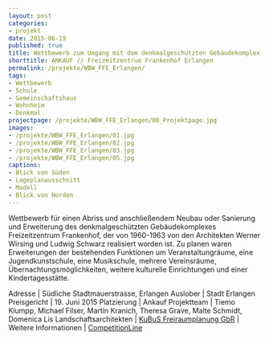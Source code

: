 ```yaml
---
layout: post
categories:
- projekt
date: 2015-06-19
published: true
title: Wettbewerb zum Umgang mit dem denkmalgeschützten Gebäudekomplex Freizeitzentrum Frankenhof Erlangen
shorttitle: ANKAUF // Freizeitzentrum Frankenhof Erlangen
permalink: /projekte/WBW_FFE_Erlangen/
tags: 
- Wettbewerb
- Schule
- Gemeinschaftshaus
- Wohnheim
- Denkmal
projectpage: /projekte/WBW_FFE_Erlangen/00_Projektpage.jpg
images:
- /projekte/WBW_FFE_Erlangen/01.jpg
- /projekte/WBW_FFE_Erlangen/02.jpg
- /projekte/WBW_FFE_Erlangen/03.jpg
- /projekte/WBW_FFE_Erlangen/05.jpg
captions:
- Blick von Süden
- Lageplanausschnitt
- Modell
- Blick von Norden
---
```


Wettbewerb für einen Abriss und anschließendem Neubau oder Sanierung und Erweiterung des denkmalgeschützten Gebäudekomplexes Freizeitzentrum Frankenhof, der von 1960-1963 von den Architekten Werner Wirsing und Ludwig Schwarz realisiert worden ist. Zu planen waren Erweiterungen der bestehenden Funktionen um Veranstaltungräume, eine Jugendkunstschule, eine Musikschule, mehrere Vereinsräume, Übernachtungsmöglichkeiten, weitere kulturelle Einrichtungen und einer Kindertagesstätte. 

Adresse						|	Südliche Stadtmauerstrasse, Erlangen
Auslober					|	Stadt Erlangen
Preisgericht				|	19. Juni 2015
Platzierung					|	Ankauf
Projektteam					|	Tiemo Klumpp, Michael Filser, Martin Kranich, Theresa Grave, Malte Schmidt, Domenica Lis
Landschaftsarchitekten		|	[KuBuS Freiraumplanung GbR](http://www.kubus-freiraum.de) 
                            |    
Weitere Informationen       |   [CompetitionLine](https://www.competitionline.com/de/beitraege/104979)
